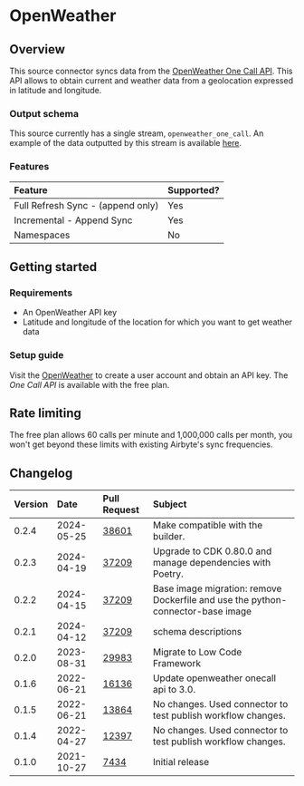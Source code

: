 # OpenWeather

## Overview

This source connector syncs data from the [OpenWeather One Call API](https://openweathermap.org/api/one-call-api). This API allows to obtain current and weather data from a geolocation expressed in latitude and longitude.

### Output schema

This source currently has a single stream, `openweather_one_call`. An example of the data outputted by this stream is available [here](https://openweathermap.org/api/one-call-api#example).

### Features

| Feature                           | Supported? |
| :-------------------------------- | :--------- |
| Full Refresh Sync - (append only) | Yes        |
| Incremental - Append Sync         | Yes        |
| Namespaces                        | No         |

## Getting started

### Requirements

- An OpenWeather API key
- Latitude and longitude of the location for which you want to get weather data

### Setup guide

Visit the [OpenWeather](https://openweathermap.org) to create a user account and obtain an API key. The _One Call API_ is available with the free plan.

## Rate limiting

The free plan allows 60 calls per minute and 1,000,000 calls per month, you won't get beyond these limits with existing Airbyte's sync frequencies.

## Changelog

| Version | Date       | Pull Request                                             | Subject                                                                         |
| :------ | :--------- | :------------------------------------------------------- | :------------------------------------------------------------------------------ |
| 0.2.4   | 2024-05-25 | [38601](https://github.com/airbytehq/airbyte/pull/38601) | Make compatible with the builder.                                               |
| 0.2.3   | 2024-04-19 | [37209](https://github.com/airbytehq/airbyte/pull/37209) | Upgrade to CDK 0.80.0 and manage dependencies with Poetry.                      |
| 0.2.2   | 2024-04-15 | [37209](https://github.com/airbytehq/airbyte/pull/37209) | Base image migration: remove Dockerfile and use the python-connector-base image |
| 0.2.1   | 2024-04-12 | [37209](https://github.com/airbytehq/airbyte/pull/37209) | schema descriptions                                                             |
| 0.2.0   | 2023-08-31 | [29983](https://github.com/airbytehq/airbyte/pull/29983) | Migrate to Low Code Framework                                                   |
| 0.1.6   | 2022-06-21 | [16136](https://github.com/airbytehq/airbyte/pull/16136) | Update openweather onecall api to 3.0.                                          |
| 0.1.5   | 2022-06-21 | [13864](https://github.com/airbytehq/airbyte/pull/13864) | No changes. Used connector to test publish workflow changes.                    |
| 0.1.4   | 2022-04-27 | [12397](https://github.com/airbytehq/airbyte/pull/12397) | No changes. Used connector to test publish workflow changes.                    |
| 0.1.0   | 2021-10-27 | [7434](https://github.com/airbytehq/airbyte/pull/7434)   | Initial release                                                                 |
